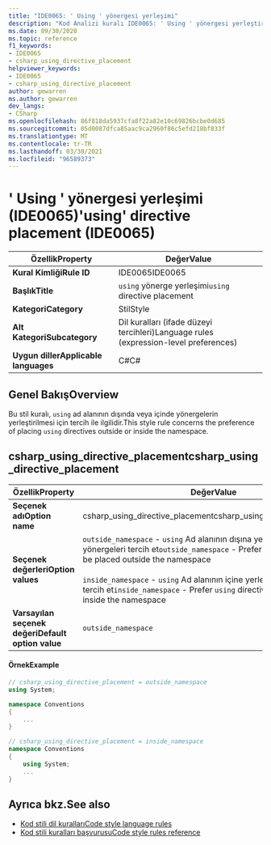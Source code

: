 ```yaml
---
title: "IDE0065: ' Using ' yönergesi yerleşimi"
description: "Kod Analizi kuralı IDE0065: ' Using ' yönergesi yerleştirme hakkında bilgi edinin"
ms.date: 09/30/2020
ms.topic: reference
f1_keywords:
- IDE0065
- csharp_using_directive_placement
helpviewer_keywords:
- IDE0065
- csharp_using_directive_placement
author: gewarren
ms.author: gewarren
dev_langs:
- CSharp
ms.openlocfilehash: 86f818da5937cfa8f22a82e10c69826bcbe0d685
ms.sourcegitcommit: 05d0087dfca85aac9ca2960f86c5efd218bf833f
ms.translationtype: MT
ms.contentlocale: tr-TR
ms.lasthandoff: 03/30/2021
ms.locfileid: "96589373"
---
```

# <a name="using-directive-placement-ide0065"></a><span data-ttu-id="7d3d6-103">' Using ' yönergesi yerleşimi (IDE0065)</span><span class="sxs-lookup"><span data-stu-id="7d3d6-103">'using' directive placement (IDE0065)</span></span>

|<span data-ttu-id="7d3d6-104">Özellik</span><span class="sxs-lookup"><span data-stu-id="7d3d6-104">Property</span></span>|<span data-ttu-id="7d3d6-105">Değer</span><span class="sxs-lookup"><span data-stu-id="7d3d6-105">Value</span></span>|
|-|-|
| <span data-ttu-id="7d3d6-106">**Kural Kimliği**</span><span class="sxs-lookup"><span data-stu-id="7d3d6-106">**Rule ID**</span></span> | <span data-ttu-id="7d3d6-107">IDE0065</span><span class="sxs-lookup"><span data-stu-id="7d3d6-107">IDE0065</span></span> |
| <span data-ttu-id="7d3d6-108">**Başlık**</span><span class="sxs-lookup"><span data-stu-id="7d3d6-108">**Title**</span></span> | <span data-ttu-id="7d3d6-109">`using` yönerge yerleşimi</span><span class="sxs-lookup"><span data-stu-id="7d3d6-109">`using` directive placement</span></span> |
| <span data-ttu-id="7d3d6-110">**Kategori**</span><span class="sxs-lookup"><span data-stu-id="7d3d6-110">**Category**</span></span> | <span data-ttu-id="7d3d6-111">Stil</span><span class="sxs-lookup"><span data-stu-id="7d3d6-111">Style</span></span> |
| <span data-ttu-id="7d3d6-112">**Alt Kategori**</span><span class="sxs-lookup"><span data-stu-id="7d3d6-112">**Subcategory**</span></span> | <span data-ttu-id="7d3d6-113">Dil kuralları (ifade düzeyi tercihleri)</span><span class="sxs-lookup"><span data-stu-id="7d3d6-113">Language rules (expression-level preferences)</span></span> |
| <span data-ttu-id="7d3d6-114">**Uygun diller**</span><span class="sxs-lookup"><span data-stu-id="7d3d6-114">**Applicable languages**</span></span> | <span data-ttu-id="7d3d6-115">C#</span><span class="sxs-lookup"><span data-stu-id="7d3d6-115">C#</span></span> |

## <a name="overview"></a><span data-ttu-id="7d3d6-116">Genel Bakış</span><span class="sxs-lookup"><span data-stu-id="7d3d6-116">Overview</span></span>

<span data-ttu-id="7d3d6-117">Bu stil kuralı, `using` ad alanının dışında veya içinde yönergelerin yerleştirilmesi için tercih ile ilgilidir.</span><span class="sxs-lookup"><span data-stu-id="7d3d6-117">This style rule concerns the preference of placing `using` directives outside or inside the namespace.</span></span>

## <a name="csharp_using_directive_placement"></a><span data-ttu-id="7d3d6-118">csharp_using_directive_placement</span><span class="sxs-lookup"><span data-stu-id="7d3d6-118">csharp_using_directive_placement</span></span>

|<span data-ttu-id="7d3d6-119">Özellik</span><span class="sxs-lookup"><span data-stu-id="7d3d6-119">Property</span></span>|<span data-ttu-id="7d3d6-120">Değer</span><span class="sxs-lookup"><span data-stu-id="7d3d6-120">Value</span></span>|
|-|-|
| <span data-ttu-id="7d3d6-121">**Seçenek adı**</span><span class="sxs-lookup"><span data-stu-id="7d3d6-121">**Option name**</span></span> | <span data-ttu-id="7d3d6-122">csharp_using_directive_placement</span><span class="sxs-lookup"><span data-stu-id="7d3d6-122">csharp_using_directive_placement</span></span>
| <span data-ttu-id="7d3d6-123">**Seçenek değerleri**</span><span class="sxs-lookup"><span data-stu-id="7d3d6-123">**Option values**</span></span> | <span data-ttu-id="7d3d6-124">`outside_namespace` - `using` Ad alanının dışına yerleştirilecek yönergeleri tercih et</span><span class="sxs-lookup"><span data-stu-id="7d3d6-124">`outside_namespace` - Prefer `using` directives to be placed outside the namespace</span></span><br /><br /><span data-ttu-id="7d3d6-125">`inside_namespace` - `using` Ad alanının içine yerleştirilecek yönergeleri tercih et</span><span class="sxs-lookup"><span data-stu-id="7d3d6-125">`inside_namespace` - Prefer `using` directives to be placed inside the namespace</span></span> |
| <span data-ttu-id="7d3d6-126">**Varsayılan seçenek değeri**</span><span class="sxs-lookup"><span data-stu-id="7d3d6-126">**Default option value**</span></span> | `outside_namespace` |

#### <a name="example"></a><span data-ttu-id="7d3d6-127">Örnek</span><span class="sxs-lookup"><span data-stu-id="7d3d6-127">Example</span></span>

```csharp
// csharp_using_directive_placement = outside_namespace
using System;

namespace Conventions
{
    ...
}

// csharp_using_directive_placement = inside_namespace
namespace Conventions
{
    using System;
    ...
}
```

## <a name="see-also"></a><span data-ttu-id="7d3d6-128">Ayrıca bkz.</span><span class="sxs-lookup"><span data-stu-id="7d3d6-128">See also</span></span>

- [<span data-ttu-id="7d3d6-129">Kod stili dil kuralları</span><span class="sxs-lookup"><span data-stu-id="7d3d6-129">Code style language rules</span></span>](language-rules.md)
- [<span data-ttu-id="7d3d6-130">Kod stili kuralları başvurusu</span><span class="sxs-lookup"><span data-stu-id="7d3d6-130">Code style rules reference</span></span>](index.md)
